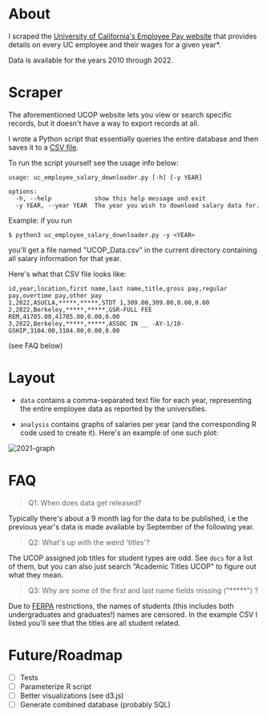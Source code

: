 # About

I scraped the [University of California's Employee Pay website](https://ucannualwage.ucop.edu/wage/) that provides details on every UC employee and their wages for a given year*.

Data is available for the years 2010 through 2022.


# Scraper

The aforementioned UCOP website lets you view or search specific records, but it doesn't have a way to export records at all. 

I wrote a Python script that essentially queries the entire database and then saves it to a [CSV file](https://en.wikipedia.org/wiki/Comma-separated_values).

To run the script yourself see the usage info below:

```
usage: uc_employee_salary_downloader.py [-h] [-y YEAR]

options:
  -h, --help            show this help message and exit
  -y YEAR, --year YEAR  The year you wish to download salary data for.
```

Example: if you run

`$ python3 uc_employee_salary_downloader.py -y <YEAR>`

you'll get a file named "UCOP_Data.csv" in the current directory containing all salary information for that year.

Here's what that CSV file looks like:

```
id,year,location,first name,last name,title,gross pay,regular pay,overtime pay,other pay
1,2022,ASUCLA,*****,*****,STDT 1,309.00,309.00,0.00,0.00
2,2022,Berkeley,*****,*****,GSR-FULL FEE REM,41705.00,41705.00,0.00,0.00
3,2022,Berkeley,*****,*****,ASSOC IN __ -AY-1/10-GSHIP,3104.00,3104.00,0.00,0.00
```

(see FAQ below)

# Layout

* `data` contains a comma-separated text file for each year, representing the entire employee data as reported by the universities.

* `analysis` contains graphs of salaries per year (and the corresponding R code used to create it). Here's an example of one such plot:

![2021-graph](./analysis/2021_data.svg)

# FAQ

> Q1: When does data get released?

Typically there's about a 9 month lag for the data to be published, i.e the previous year's data is made available by September of the following year.

> Q2: What's up with the weird 'titles'?

The UCOP assigned job titles for student types are odd. See `docs` for a list of them, but you can also just search "Academic Titles UCOP" to figure out what they mean.

> Q3: Why are some of the first and last name fields missing ("*****") ?

Due to [FERPA](https://en.wikipedia.org/wiki/Family_Educational_Rights_and_Privacy_Act) restrictions, the names of students (this includes both undergraduates and graduates!) names are censored. In the example CSV I listed you'll see that the titles are all student related.


# Future/Roadmap

- [ ] Tests
- [ ] Parameterize R script
- [ ] Better visualizations (see d3.js)
- [ ] Generate combined database (probably SQL)